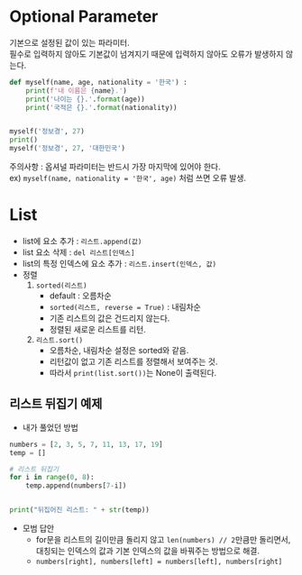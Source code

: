 # Optional Parameter
기본으로 설정된 값이 있는 파라미터.  
필수로 입력하지 않아도 기본값이 넘겨지기 때문에 입력하지 않아도 오류가 발생하지 않는다.
``` python
def myself(name, age, nationality = '한국') :
    print(f'내 이름은 {name}.')
    print('나이는 {}.'.format(age))
    print('국적은 {}.'.format(nationality))


myself('정보경', 27)
print()
myself('정보경', 27, '대한민국')
```
주의사항 : 옵셔널 파라미터는 반드시 가장 마지막에 있어야 한다.  
ex) `myself(name, nationality = '한국', age)` 처럼 쓰면 오류 발생.

# List
- list에 요소 추가 : `리스트.append(값)`
- list 요소 삭제 : `del 리스트[인덱스]`
- list의 특정 인덱스에 요소 추가 : `리스트.insert(인덱스, 값)`
- 정렬
    1. `sorted(리스트)`
        - default : 오름차순
        - `sorted(리스트, reverse = True)` : 내림차순
        - 기존 리스트의 값은 건드리지 않는다.
        - 정렬된 새로운 리스트를 리턴.
    2. `리스트.sort()`
        - 오름차순, 내림차순 설정은 sorted와 같음.
        - 리턴값이 없고 기존 리스트를 정렬해서 보여주는 것.
        - 따라서 `print(list.sort())`는 None이 출력된다.

## 리스트 뒤집기 예제
- 내가 풀었던 방법
```python
numbers = [2, 3, 5, 7, 11, 13, 17, 19]
temp = []

# 리스트 뒤집기
for i in range(0, 8):
    temp.append(numbers[7-i])


print("뒤집어진 리스트: " + str(temp))
```

- 모범 답안
    - for문을 리스트의 길이만큼 돌리지 않고 `len(numbers) // 2`만큼만 돌리면서, 대칭되는 인덱스의 값과 기본 인덱스의 값을 바꿔주는 방법으로 해결.
    - `numbers[right], numbers[left] = numbers[left], numbers[right]`